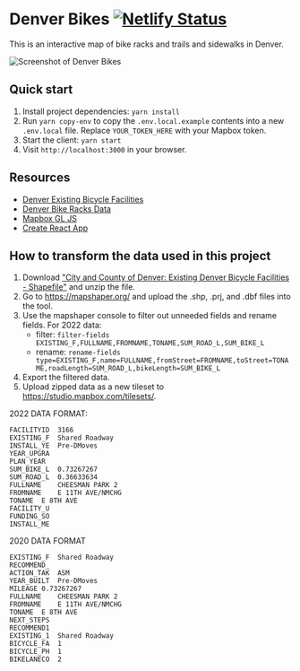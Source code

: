 # Denver Bikes [![Netlify Status](https://api.netlify.com/api/v1/badges/3714c0a4-54cd-4324-ae9d-b28cb7d3ac15/deploy-status)](https://app.netlify.com/sites/denver-bikes/deploys)

This is an interactive map of bike racks and trails and sidewalks in Denver.

![Screenshot of Denver Bikes](https://user-images.githubusercontent.com/11357045/156080572-799c0f1a-7a35-4a41-b043-1aa410566699.png "Screenshot of Denver Bikes")

## Quick start

1. Install project dependencies: `yarn install`
1. Run `yarn copy-env` to copy the `.env.local.example` contents into a new `.env.local` file. Replace `YOUR_TOKEN_HERE` with your Mapbox token.
1. Start the client: `yarn start`
1. Visit `http://localhost:3000` in your browser.

## Resources

- [Denver Existing Bicycle Facilities](https://www.denvergov.org/opendata/dataset/city-and-county-of-denver-existing-denver-bicycle-facilities)
- [Denver Bike Racks Data](https://www.denvergov.org/opendata/dataset/city-and-county-of-denver-bike-racks)
- [Mapbox GL JS](https://docs.mapbox.com/mapbox-gl-js/)
- [Create React App](https://github.com/facebook/create-react-app)

## How to transform the data used in this project

1. Download ["City and County of Denver: Existing Denver Bicycle Facilities - Shapefile"](https://www.denvergov.org/opendata/dataset/city-and-county-of-denver-existing-denver-bicycle-facilities) and unzip the file.
1. Go to https://mapshaper.org/ and upload the .shp, .prj, and .dbf files into the tool.
1. Use the mapshaper console to filter out unneeded fields and rename fields. For 2022 data:
    * filter: `filter-fields EXISTING_F,FULLNAME,FROMNAME,TONAME,SUM_ROAD_L,SUM_BIKE_L`
    * rename: `rename-fields type=EXISTING_F,name=FULLNAME,fromStreet=FROMNAME,toStreet=TONAME,roadLength=SUM_ROAD_L,bikeLength=SUM_BIKE_L`
1. Export the filtered data.
1. Upload zipped data as a new tileset to https://studio.mapbox.com/tilesets/.

2022 DATA FORMAT:
```
FACILITYID	3166
EXISTING_F	Shared Roadway
INSTALL_YE	Pre-DMoves
YEAR_UPGRA	
PLAN_YEAR	
SUM_BIKE_L	0.73267267
SUM_ROAD_L	0.36633634
FULLNAME	CHEESMAN PARK 2
FROMNAME	E 11TH AVE/NMCHG
TONAME	E 8TH AVE
FACILITY_U	
FUNDING_SO	
INSTALL_ME
```

2020 DATA FORMAT
```
EXISTING_F	Shared Roadway
RECOMMEND_	
ACTION_TAK	ASM
YEAR_BUILT	Pre-DMoves
MILEAGE	0.73267267
FULLNAME	CHEESMAN PARK 2
FROMNAME	E 11TH AVE/NMCHG
TONAME	E 8TH AVE
NEXT_STEPS	
RECOMMEND1	
EXISTING_1	Shared Roadway
BICYCLE_FA	1
BICYCLE_PH	1
BIKELANECO	2
```
